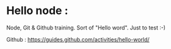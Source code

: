 Hello node :
===========

Node, Git & Github training.
Sort of "Hello word". Just to test :-)

Github : https://guides.github.com/activities/hello-world/
